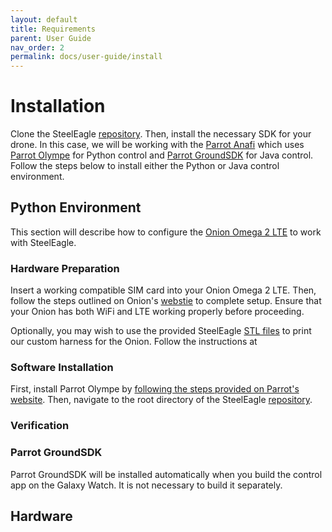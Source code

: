 ```yaml
---
layout: default
title: Requirements
parent: User Guide
nav_order: 2
permalink: docs/user-guide/install
---
```

# Installation
Clone the SteelEagle [repository](https://github.com/cmusatyalab/steel-eagle/tree/main). Then, install the necessary SDK for your drone. In this case, we will be working with the [Parrot Anafi](https://www.parrot.com/us/drones/anafi) which uses [Parrot Olympe](https://developer.parrot.com/docs/olympe/installation.html) for Python control and [Parrot GroundSDK](https://developer.parrot.com/docs/groundsdk-android/index.html) for Java control. Follow the steps below to install either the Python or Java control environment.

## Python Environment
This section will describe how to configure the [Onion Omega 2 LTE](https://onion.io/store/omega2-lte-na/) to work with SteelEagle.

### Hardware Preparation
Insert a working compatible SIM card into your Onion Omega 2 LTE. Then, follow the steps outlined on Onion's [webstie](https://onion.io/omega2-lte-guide/) to complete setup. Ensure that your Onion has both WiFi and LTE working properly before proceeding.

Optionally, you may wish to use the provided SteelEagle [STL files](https://github.com/cmusatyalab/steel-eagle/tree/main/stl/) to print our custom harness for the Onion. Follow the instructions at

### Software Installation
First, install Parrot Olympe by [following the steps provided on Parrot's website](https://developer.parrot.com/docs/olympe/installation.html). Then, navigate to the root directory of the SteelEagle [repository](https://github.com/cmusatyalab/steel-eagle/tree/main).

### Verification

### Parrot GroundSDK
Parrot GroundSDK will be installed automatically when you build the control app on the Galaxy Watch. It is not necessary to build it separately.

## Hardware
 

